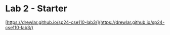 # Lab 2 - Starter
[https://drewlar.github.io/sp24-cse110-lab3/](https://drewlar.github.io/sp24-cse110-lab3/)
